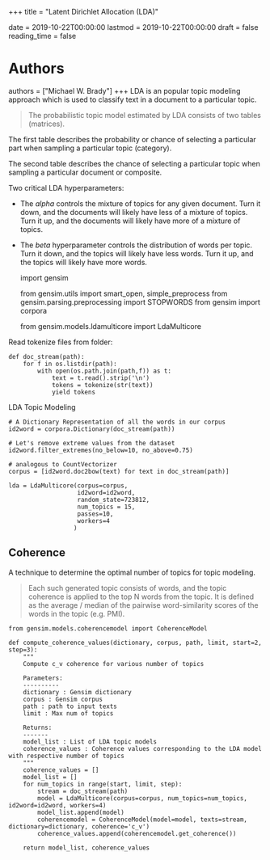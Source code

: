 +++
title = "Latent Dirichlet Allocation (LDA)"

date = 2019-10-22T00:00:00
lastmod = 2019-10-22T00:00:00
draft = false
reading_time = false

# Authors
authors = ["Michael W. Brady"]
+++
LDA is an popular topic modeling approach which is used to classify text in a document to a particular topic. 

> The probabilistic topic model estimated by LDA consists of two tables (matrices). 

The first table describes the probability or chance of selecting a particular part when sampling a particular topic (category).

The second table describes the chance of selecting a particular topic when sampling a particular document or composite.

Two critical LDA hyperparameters:

- The *alpha* controls the mixture of topics for any given document. Turn it down, and the documents will likely have less of a mixture of topics. Turn it up, and the documents will likely have more of a mixture of topics.
- The *beta* hyperparameter controls the distribution of words per topic. Turn it down, and the topics will likely have less words. Turn it up, and the topics will likely have more words.

    import gensim
    
    from gensim.utils import smart_open, simple_preprocess
    from gensim.parsing.preprocessing import STOPWORDS
    from gensim import corpora
    
    from gensim.models.ldamulticore import LdaMulticore

Read tokenize files from folder:

    def doc_stream(path):
        for f in os.listdir(path):
            with open(os.path.join(path,f)) as t:
                text = t.read().strip('\n')
                tokens = tokenize(str(text))
                yield tokens

LDA Topic Modeling

    # A Dictionary Representation of all the words in our corpus
    id2word = corpora.Dictionary(doc_stream(path))
    
    # Let's remove extreme values from the dataset
    id2word.filter_extremes(no_below=10, no_above=0.75)
    
    # analogous to CountVectorizer
    corpus = [id2word.doc2bow(text) for text in doc_stream(path)]
    
    lda = LdaMulticore(corpus=corpus,
                       id2word=id2word,
                       random_state=723812,
                       num_topics = 15,
                       passes=10,
                       workers=4
                      )

## Coherence

A technique to determine the optimal number of topics for topic modeling. 

> Each such generated topic consists of words, and the topic coherence is applied to the top N words from the topic. It is defined as the average / median of the pairwise word-similarity scores of the words in the topic (e.g. PMI).

    from gensim.models.coherencemodel import CoherenceModel
    
    def compute_coherence_values(dictionary, corpus, path, limit, start=2, step=3):
        """
        Compute c_v coherence for various number of topics
    
        Parameters:
        ----------
        dictionary : Gensim dictionary
        corpus : Gensim corpus
        path : path to input texts
        limit : Max num of topics
    
        Returns:
        -------
        model_list : List of LDA topic models
        coherence_values : Coherence values corresponding to the LDA model with respective number of topics
        """
        coherence_values = []
        model_list = []
        for num_topics in range(start, limit, step):
            stream = doc_stream(path)
            model = LdaMulticore(corpus=corpus, num_topics=num_topics, id2word=id2word, workers=4)
            model_list.append(model)
            coherencemodel = CoherenceModel(model=model, texts=stream, dictionary=dictionary, coherence='c_v')
            coherence_values.append(coherencemodel.get_coherence())
    
        return model_list, coherence_values